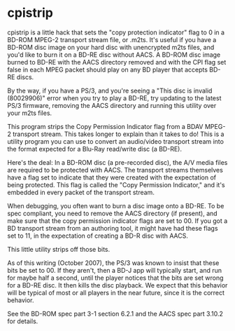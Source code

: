 # cpistrip

cpistrip is a little hack that sets the "copy protection indicator"
flag to 0 in a BD-ROM MPEG-2 transport stream file, or .m2ts.  It's
useful if you have a BD-ROM disc image on your hard disc with unencrypted
m2ts files, and you'd like to burn it on a BD-RE disc without AACS.
A BD-ROM disc image burned to BD-RE with the AACS directory removed and
with the CPI flag set false in each MPEG packet should play on any
BD player that accepts BD-RE discs.

By the way, if you have a PS/3, and you're seeing a "This disc is 
invalid (80029906)" error when you try to play a BD-RE, try updating 
to the latest PS/3 firmware, removing the AACS directory and running 
this utility over your m2ts files.

This program strips the Copy Permission Indicator flag from
a BDAV MPEG-2 transport stream.  This takes longer to explain 
than it takes to do!  This is a utility program you can use to
convert an audio/video transport stream into the format expected
for a Blu-Ray read/write disc (a BD-RE).

Here's the deal:  In a BD-ROM disc (a pre-recorded disc), the
A/V media files are required to be protected with AACS.  The
transport streams themselves have a flag set to indicate that
they were created with the expectation of being protected. 
This flag is called the "Copy Permission Indicator," and it's
embedded in every packet of the transport stream.

When debugging, you often want to burn a disc image onto a BD-RE.
To be spec compliant, you need to remove the AACS directory (if
present), and make sure that the copy permission indicator flags
are set to 00.  If you got a BD transport stream from an authoring
tool, it might have had these flags set to 11, in the expectation of
creating a BD-R disc with AACS.

This little utility strips off those bits.

As of this writing (October 2007), the PS/3 was known to insist that
these bits be set to 00.  If they aren't, then a BD-J app will typically
start, and run for maybe half a second, until the player notices that
the bits are set wrong for a BD-RE disc.  It then kills the disc playback.
We expect that this behavior will be typical of most or all players in
the near future, since it is the correct behavior.

See the BD-ROM spec part 3-1 section 6.2.1 and the AACS spec part
3.10.2 for details.
